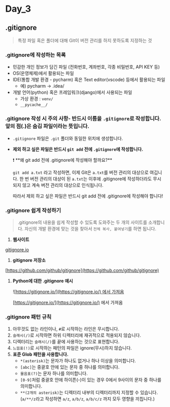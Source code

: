# Day_3

## .gitignore
> 특정 파일 혹은 폴더에 대해 Git이 버전 관리를 하지 못하도록 지정하는 것

### .gitignore에 작성하는 목록
- 민감한 개인 정보가 담긴 파일 (전화번호, 계좌번호, 각종 비밀번호, API KEY 등)
- OS(운영체제)에서 활용되는 파일
- IDE(통합 개발 환경 - pycharm) 혹은 Text editor(vscode) 등에서 활용되는 파일
    - 예) pycharm -> .idea/
- 개발 언어(python) 혹은 프레임워크(django)에서 사용되는 파일
    - 가상 환경 : `venv/`
    - `__pycache__/`

### .gitignore 작성 시 주의 사항- 반드시 이름을 `.gitignore`로 작성합니다. 앞의 점(.)은 숨김 파일이라는 뜻입니다.
- `.gitignore` 파일은 `.git` 폴더와 동일한 위치에 생성합니다.
- **제외 하고 싶은 파일은 반드시 `git add` 전에 `.gitignore`에 작성합니다.**
    
    <aside>
    ❗ **왜 git add 전에 .gitignore에 작성해야 할까요?**
    
    `git add a.txt` 라고 작성하면, 이제 Git은 `a.txt`를 버전 관리의 대상으로 여깁니다.
    한 번 버전 관리의 대상이 된 `a.txt`는 이후에 .gitignore에 작성하더라도
    무시되지 않고 계속 버전 관리의 대상으로 인식됩니다.
    
    따라서 제외 하고 싶은 파일은 반드시 git add 전에 .gitignore에 작성해야 합니다!
    
    </aside>

### .gitignore 쉽게 작성하기

> .gitignore의 내용을 쉽게 작성할 수 있도록 도와주는 두 개의 사이트를 소개합니다.
자신의 개발 환경에 맞는 것을 찾아서 `전체 복사, 붙여넣기`를 하면 됩니다.

1. **웹사이트**

[gitignore.io](https://gitignore.io/)

1. **gitignore 저장소**

[https://github.com/github/gitignore](https://github.com/github/gitignore)

1. **Python에 대한 .gitignore 예시**
    
    ![[https://gitignore.io/](https://gitignore.io/) 에서 가져옴](https://s3-us-west-2.amazonaws.com/secure.notion-static.com/fd7bd601-9433-418a-b08e-7b027db9a301/Untitled.png)
    
    [https://gitignore.io/](https://gitignore.io/) 에서 가져옴

### .gitignore 패턴 규칙
1. 아무것도 없는 라인이나, `#`로 시작하는 라인은 무시합니다.
2. `슬래시(/)`로 시작하면 하위 디렉터리에 재귀적으로 적용되지 않습니다.
3. 디렉터리는 `슬래시(/)`를 끝에 사용하는 것으로 표현합니다.
4. `느낌표(!)`로 시작하는 패턴의 파일은 ignore(무시)하지 않습니다.
5. **표준 Glob 패턴을 사용합니다.**
    - `*(asterisk)`는 문자가 하나도 없거나 하나 이상을 의미합니다.
    - `[abc]`는 중괄호 안에 있는 문자 중 하나를 의미합니다.
    - `물음표(?)`는 문자 하나를 의미합니다.
    - `[0-9]`처럼 중괄호 안에 하이픈(-)이 있는 경우 0에서 9사이의 문자 중 하나를 의미합니다.
    - `**(2개의 asterisk)`는 디렉터리 내부의 디렉터리까지 지정할 수 있습니다.
    (`a/**/z`라고 작성하면 `a/z`, `a/b/z`, `a/b/c/z` 까지 모두 영향을 끼칩니다.)